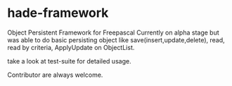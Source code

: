 hade-framework
==============

Object Persistent Framework for Freepascal
Currently on alpha stage but was able to do basic persisting object like 
save(insert,update,delete), read, read by criteria, ApplyUpdate on ObjectList.

take a look at test-suite for detailed usage.

Contributor are always welcome.


